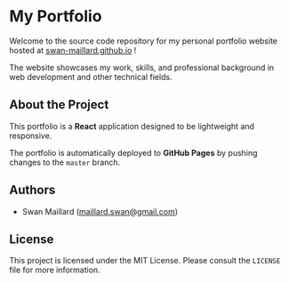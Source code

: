 # My Portfolio

Welcome to the source code repository for my personal portfolio website hosted at [swan-maillard.github.io](https://swan-maillard.github.io) ! 

The website showcases my work, skills, and professional background in web development and other technical fields.

## About the Project

This portfolio is a **React** application designed to be lightweight and responsive. 

The portfolio is automatically deployed to **GitHub Pages** by pushing changes to the `master` branch.

## Authors

- Swan Maillard (maillard.swan@gmail.com)

## License

This project is licensed under the MIT License. Please consult the `LICENSE` file for more information.
